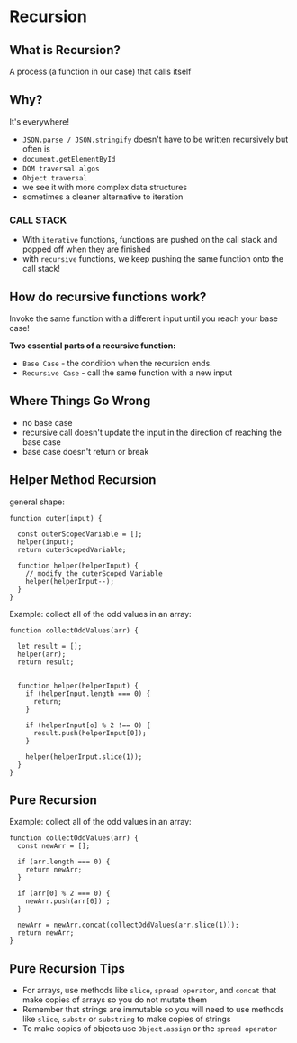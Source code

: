 # Recursion

## What is Recursion?
A process (a function in our case) that calls itself

## Why?
It's everywhere!
- `JSON.parse / JSON.stringify` doesn't have to be written recursively but often is
- `document.getElementById`
- `DOM traversal algos`
- `Object traversal`
- we see it with more complex data structures
- sometimes a cleaner alternative to iteration

### CALL STACK
- With `iterative` functions, functions are pushed on the call stack and popped off when they are finished
- with `recursive` functions, we keep pushing the same function onto the call stack!

## How do recursive functions work?
Invoke the same function with a different input until you reach your base case!

**Two essential parts of a recursive function:**
- `Base Case` - the condition when the recursion ends. 
- `Recursive Case` - call the same function with a new input

## Where Things Go Wrong
- no base case
- recursive call doesn't update the input in the direction of reaching the base case
- base case doesn't return or break

## Helper Method Recursion

general shape:

    function outer(input) {

      const outerScopedVariable = [];
      helper(input);
      return outerScopedVariable;

      function helper(helperInput) {
        // modify the outerScoped Variable
        helper(helperInput--);
      }
    }

Example: collect all of the odd values in an array:

    function collectOddValues(arr) {

      let result = [];
      helper(arr);
      return result;


      function helper(helperInput) {
        if (helperInput.length === 0) {
          return;
        }

        if (helperInput[o] % 2 !== 0) {
          result.push(helperInput[0]);
        }

        helper(helperInput.slice(1));
      }
    }

## Pure Recursion

Example: collect all of the odd values in an array:

    function collectOddValues(arr) {
      const newArr = [];

      if (arr.length === 0) {
        return newArr;
      }

      if (arr[0] % 2 === 0) {
        newArr.push(arr[0]) ;
      }

      newArr = newArr.concat(collectOddValues(arr.slice(1)));
      return newArr;
    }

## Pure Recursion Tips
- For arrays, use methods like `slice`, `spread operator`, and `concat` that make copies of arrays so you do not mutate them
- Remember that strings are immutable so you will need to use methods like `slice`, `substr` or `substring` to make copies of strings
- To make copies of objects use `Object.assign` or the `spread operator`